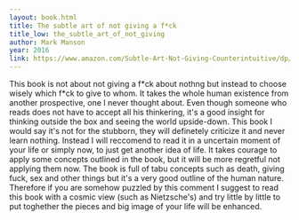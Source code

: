```yaml
---
layout: book.html
title: The subtle art of not giving a f*ck
title_low: the_subtle_art_of_not_giving
author: Mark Manson
year: 2016
link: https://www.amazon.com/Subtle-Art-Not-Giving-Counterintuitive/dp/0062457713
---
```


This book is not about not giving a f\*ck about nothng but instead to choose wisely which f\*ck to
give to whom. It takes the whole human existence from another prospective, one I never thought about.
Even though someone who reads does not have to accept all his thinkering, it's a good insight for 
thinking outside the box and seeing the world upside-down. This book I would say it's not for the stubborn, they will definetely criticize it and never learn nothing. Instead I will reccomend to read it in a uncertain moment of your life or simply now, to just get another idea of life. It takes courage to apply some concepts outlined in the book, but it will be more regretful not applying them
now. The book is full of tabu concepts such as death, giving fuck, sex and other things but it's a very good outline of the human nature. Therefore if you are somehow puzzled by this comment I suggest to read this book with a cosmic view (such as Nietzsche's) and try little by little to put toghether the pieces and big image of your life will be enhanced.